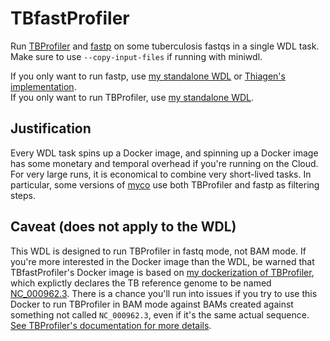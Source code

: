 # TBfastProfiler
Run [TBProfiler](https://github.com/jodyphelan/TBProfiler) and [fastp](https://www.ncbi.nlm.nih.gov/pmc/articles/PMC6129281/) on some tuberculosis fastqs in a single WDL task. Make sure to use `--copy-input-files` if running with miniwdl.

If you only want to run fastp, use [my standalone WDL](https://github.com/aofarrel/fastp-wdl) or [Thiagen's implementation](https://github.com/theiagen/public_health_viral_genomics/blob/d75e99bd471413ed9315fb31183dcff934d79204/tasks/task_read_clean.wdl#L250).  
If you only want to run TBProfiler, use [my standalone WDL](https://github.com/aofarrel/tb_profiler).

## Justification
Every WDL task spins up a Docker image, and spinning up a Docker image has some monetary and temporal overhead if you're running on the Cloud. For very large runs, it is economical to combine very short-lived tasks. In particular, some versions of [myco](github.com/aofarrel/myco) use both TBProfiler and fastp as filtering steps.

## Caveat (does not apply to the WDL)
This WDL is designed to run TBProfiler in fastq mode, not BAM mode. If you're more interested in the Docker image than the WDL, be warned that TBfastProfiler's Docker image is based on [my dockerization of TBProfiler](https://github.com/aofarrel/tb_profiler/blob/main/Dockerfile), which explictly declares the TB reference genome to be named [NC_000962.3](https://www.ncbi.nlm.nih.gov/nuccore/NC_000962.3). There is a chance you'll run into issues if you try to use this Docker to run TBProfiler in BAM mode against BAMs created against something not called `NC_000962.3`, even if it's the same actual sequence. [See TBProfiler's documentation for more details](https://github.com/jodyphelan/TBProfiler/tree/v4.4.2#running-with-an-existing-bam-file).